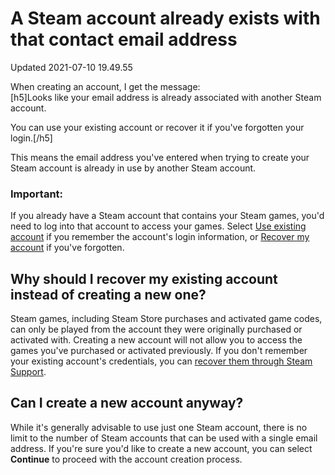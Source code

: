 # A Steam account already exists with that contact email address
Updated 2021-07-10 19.49.55

When creating an account, I get the message:  
[h5]Looks like your email address is already associated with another Steam account.  
  
You can use your existing account or recover it if you've forgotten your login.[/h5]  
  
This means the email address you've entered when trying to create your Steam account is already in use by another Steam account.   
### Important:
If you already have a Steam account that contains your Steam games, you'd need to log into that account to access your games. Select [Use existing account](https://store.steampowered.com/login) if you remember the account's login information, or [Recover my account](https://help.steampowered.com/en/wizard/HelpWithLoginInfo?issueid=406) if you've forgotten.   
  
## Why should I recover my existing account instead of creating a new one?
  
Steam games, including Steam Store purchases and activated game codes, can only be played from the account they were originally purchased or activated with. Creating a new account will not allow you to access the games you've purchased or activated previously. If you don't remember your existing account's credentials, you can [recover them through Steam Support](https://help.steampowered.com/en/wizard/HelpWithLogin).  
  
  
## Can I create a new account anyway?
  
While it's generally advisable to use just one Steam account, there is no limit to the number of Steam accounts that can be used with a single email address. If you're sure you'd like to create a new account, you can select **Continue** to proceed with the account creation process.